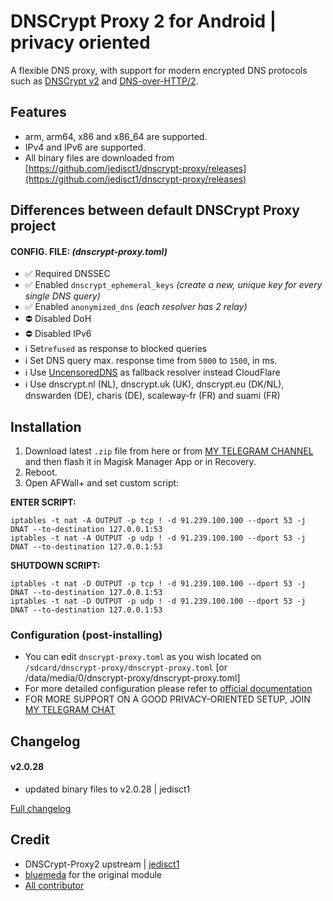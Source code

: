 # DNSCrypt Proxy 2 for Android | privacy oriented

A flexible DNS proxy, with support for modern encrypted DNS protocols such as [DNSCrypt v2](https://github.com/DNSCrypt/dnscrypt-protocol/blob/master/DNSCRYPT-V2-PROTOCOL.txt) and [DNS-over-HTTP/2](https://tools.ietf.org/html/draft-ietf-doh-dns-over-https-03).


## Features
- arm, arm64, x86 and x86_64 are supported.
- IPv4 and IPv6 are supported.
- All binary files are downloaded from [https://github.com/jedisct1/dnscrypt-proxy/releases](https://github.com/jedisct1/dnscrypt-proxy/releases)


## Differences between default DNSCrypt Proxy project

#### CONFIG. FILE: *(dnscrypt-proxy.toml)*
- ✅ Required DNSSEC
- ✅ Enabled `dnscrypt_ephemeral_keys` *(create a new, unique key for every single DNS query)*
- ✅ Enabled `anonymized_dns` *(each resolver has 2 relay)*
- ⛔️ Disabled DoH
- ⛔️ Disabled IPv6
- ℹ️ Set`refused` as response to blocked queries
- ℹ️ Set DNS query max. response time from `5000` to `1500`, in ms.
- ℹ️ Use [UncensoredDNS](https://blog.uncensoreddns.org/) as fallback resolver instead CloudFlare
- ℹ️ Use dnscrypt.nl (NL), dnscrypt.uk (UK), dnscrypt.eu (DK/NL), dnswarden (DE), charis (DE), scaleway-fr (FR) and suami (FR)


## Installation
1. Download latest `.zip` file from here or from [MY TELEGRAM CHANNEL](https://t.me/dnscrypt_proxy) and then flash it in Magisk Manager App or in Recovery.
2. Reboot.
3. Open AFWall+ and set custom script:

**ENTER SCRIPT:**
```
iptables -t nat -A OUTPUT -p tcp ! -d 91.239.100.100 --dport 53 -j DNAT --to-destination 127.0.0.1:53
iptables -t nat -A OUTPUT -p udp ! -d 91.239.100.100 --dport 53 -j DNAT --to-destination 127.0.0.1:53
```
   
**SHUTDOWN SCRIPT:**
```
iptables -t nat -D OUTPUT -p tcp ! -d 91.239.100.100 --dport 53 -j DNAT --to-destination 127.0.0.1:53
iptables -t nat -D OUTPUT -p udp ! -d 91.239.100.100 --dport 53 -j DNAT --to-destination 127.0.0.1:53
```

### Configuration (post-installing)

- You can edit `dnscrypt-proxy.toml` as you wish located on `/sdcard/dnscrypt-proxy/dnscrypt-proxy.toml` [or /data/media/0/dnscrypt-proxy/dnscrypt-proxy.toml]
- For more detailed configuration please refer to [official documentation](https://github.com/jedisct1/dnscrypt-proxy/wiki/Configuration)
- FOR MORE SUPPORT ON A GOOD PRIVACY-ORIENTED SETUP, JOIN [MY TELEGRAM CHAT](https://t.me/qd_invitation)


## Changelog

#### v2.0.28

* updated binary files to v2.0.28 | jedisct1

[Full changelog](changelog.md)


## Credit
- DNSCrypt-Proxy2 upstream | [jedisct1](https://github.com/jedisct1/dnscrypt-proxy)
- [bluemeda](https://github.com/bluemeda) for the original module
- [All contributor](https://github.com/Magisk-Modules-Repo/dnscrypt-proxy/graphs/contributors)
